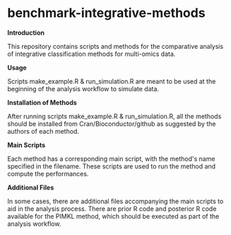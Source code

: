 # benchmark-integrative-methods

**Introduction**

This repository contains scripts and methods for the comparative analysis of integrative classification methods for multi-omics data.

**Usage**

Scripts make_example.R & run_simulation.R are meant to be used at the beginning of the analysis workflow to simulate data.

**Installation of Methods**

After running scripts make_example.R & run_simulation.R, all the methods should be installed from Cran/Bioconductor/github as suggested by the authors of each method. 

**Main Scripts**

Each method has a corresponding main script, with the method's name specified in the filename. These scripts are used to run the method and compute the performances.

**Additional Files**

In some cases, there are additional files accompanying the main scripts to aid in the analysis process. There are prior R code and posterior R code available for the PIMKL method, which should be executed as part of the analysis workflow.
